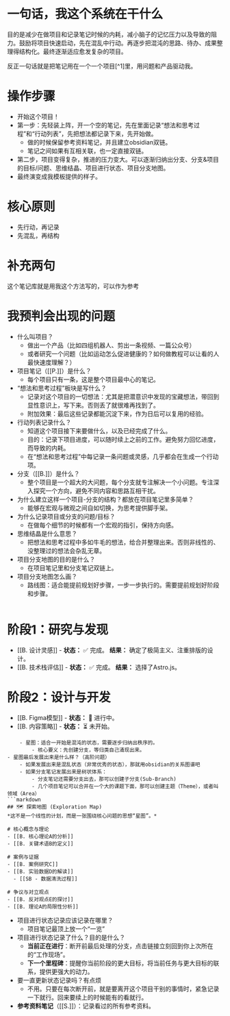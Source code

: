 # 一句话，我这个系统在干什么
目的是减少在做项目和记录笔记时候的内耗，减小脑子的记忆压力以及导致的阻力。鼓励将项目快速启动，先在混乱中行动。再逐步把混沌的思路、待办、成果整理得结构化。最终逐渐适应愈发复杂的项目。

反正一句话就是把笔记用在一个一个项目[^1]里，用问题和产品驱动我。

# 操作步骤
- 开始这个项目！
- 第一步：先轻装上阵，开一个空的笔记，先在里面记录“想法和思考过程”和“行动列表”，先把想法都记录下来，先开始做。
	- 做的时候保留参考资料笔记，并且建立obsidian双链。
	- 笔记之间如果有互相关联，也一定直接双链。
- 第二步，项目变得复杂，推进的压力变大。可以逐渐归纳出分支、分支&项目的目标/问题、思维结晶、项目进行状态、项目分支地图。
- 最终演变成我模板提供的样子。

# 核心原则
- 先行动，再记录
- 先混乱，再结构

# 补充两句
这个笔记库就是用我这个方法写的，可以作为参考


# 我预判会出现的问题
- 什么叫项目？
	- 做出一个产品（比如四组机器人、剪出一条视频、一篇公众号）
	- 或者研究一个问题（比如运动怎么促进健康的？如何做教程可以让看的人最快速度理解？）
- 项目笔记（[[P.]]）是什么？
	- 每个项目只有一条，这是整个项目最中心的笔记。
- “想法和思考过程”板块是写什么？
	- 记录对这个项目的一切想法：尤其是把潜意识中发现的宝藏想法，带回到显性意识上，写下来。否则丢了就很难再找到了。
	- 附加效果：最后这些记录都能沉淀下来，作为日后可以复用的经验。
- 行动列表记录什么？
	- 知道这个项目接下来要做什么，以及已经完成了什么。
	- 目的：记录下项目进度，可以随时续上之前的工作。避免努力回忆进度，而导致的内耗。
	- 在“想法和思考过程”中每记录一条问题或灵感，几乎都会在生成一个行动项。
- 分支（[[B.]]）是什么？
	- 整个项目是一个超大的大问题，每个分支就专注解决一个小问题。专注深入探究一个方向，避免不同内容和思路互相干扰。
- 为什么建立这样一个项目-分支的结构？都放在项目笔记里多简单？
	- 能够在宏观与微观之间自如切换，为思考提供脚手架。
- 为什么记录项目或分支的问题/目标？
	- 在做每个细节的时候都有一个宏观的指引，保持方向感。
- 思维结晶是什么意思？
	- 把想法和思考过程中多如牛毛的想法，给合并整理出来。否则非线性的、没整理过的想法会杂乱无章。
- 项目分支地图的目的是什么？
	- 在项目笔记里和分支笔记双链上。
- 项目分支地图怎么画？
	- 路线图：适合能提前规划好步骤，一步一步执行的。需要提前规划好阶段和步骤。
	```markdown
# 阶段1：研究与发现
- [[B. 设计灵感]] - **状态：** ✅ 完成。 **结果：** 确定了极简主义、注重排版的设计。
- [[B. 技术栈评估]] - **状态：** ✅ 完成。 **结果：** 选择了Astro.js。

# 阶段2：设计与开发
- [[B. Figma模型]] - **状态：** 🚧 进行中。
- [[B. 内容策略]] - **状态：** ⏳ 未开始。
```
	- 星图：适合一开始是混沌的状态，需要逐步归纳出秩序的。
		- 核心要义：先创建分支，等归类自己涌现出来。
- 星图最后发展出来是什么样？（高阶问题）
	- 如果发展出来是混乱状态（非常优秀的状态），那就用obsidian的关系图谱吧
	- 如果分支笔记发展出来是树状体系：
		- 分支笔记还需要分支出去，那可以创建子分支(Sub-Branch)
		- 几个项目笔记可以合并在一个大的课题下面，那可以创建主题（Theme），或者叫领域（Area）
```markdown
## 🗺️ 探索地图 (Exploration Map)
*这不是一个线性的计划，而是一张围绕核心问题的思想“星图”。*

# 核心概念与理论
- [[B. 核心理论A的分析]]
- [[B. 关键术语B的定义]]

# 案例与证据
- [[B. 案例研究C]]
- [[B. 实验数据D的解读]]
  - [[SB - 数据清洗过程]]

# 争议与对立观点
- [[B. 反对观点E的探讨]]
- [[B. 理论A的局限性分析]]
```
- 项目进行状态记录应该记录在哪里？
	- 项目笔记最顶上放一个“一览”
- 项目进行状态记录了什么？目的是什么？
	- **当前正在进行**：断开前最后处理的分支，点击链接立刻回到你上次所在的“工作现场”。
	- **下一个里程碑**：提醒你当前阶段的更大目标，将当前任务与更大目标的联系，提供更强大的动力。
- 要一直更新状态记录吗？有点烦
	- 不用。只要在每次断开前，就是要离开这个项目干别的事情时，紧急记录一下就行。回来要续上的时候能有的看就行。
- **参考资料笔记**（[[S.]]）：记录看过的所有参考资料。


